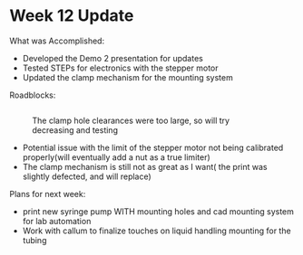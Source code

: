 # Week 12 Update

What was Accomplished:

* Developed the Demo 2 presentation for updates
* Tested STEPs for electronics with the stepper motor
* Updated the clamp mechanism for the mounting system

Roadblocks:

<figure><img src="../../../.gitbook/assets/20250406_152429.jpg" alt=""><figcaption><p>The clamp hole clearances were too large, so will try decreasing and testing</p></figcaption></figure>

* Potential issue with the limit of the stepper motor not being calibrated properly(will eventually add a nut as a true limiter)
* The clamp mechanism is still not as great as I want( the print was slightly defected, and will replace)

Plans for next week:

* print new syringe pump WITH mounting holes and cad mounting system for lab automation
* Work with callum to finalize touches on liquid handling mounting for the tubing
